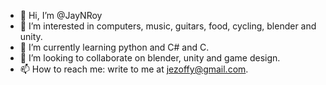 - 👋 Hi, I’m @JayNRoy
- 👀 I’m interested in computers, music, guitars, food, cycling, blender and unity.
- 🌱 I’m currently learning python and C# and C.
- 💞️ I’m looking to collaborate on blender, unity and game design.
- 📫 How to reach me: write to me at jezoffy@gmail.com.

<!---
JayNRoy/JayNRoy is a ✨ special ✨ repository because its `README.md` (this file) appears on your GitHub profile.
You can click the Preview link to take a look at your changes.
--->
